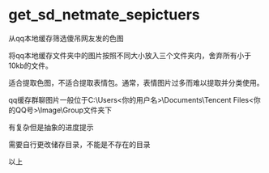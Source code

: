 # get_sd_netmate_sepictuers
从qq本地缓存筛选傻吊网友发的色图

将qq本地缓存文件夹中的图片按照不同大小放入三个文件夹内，舍弃所有小于10kb的文件。

适合提取色图，不适合提取表情包。通常，表情图片过多而难以提取并分类使用。

qq缓存群聊图片一般位于C:\Users\<你的用户名>\Documents\Tencent Files\<你的QQ号>\Image\Group文件夹下

有复杂但是抽象的进度提示

需要自行更改储存目录，不能是不存在的目录

以上
